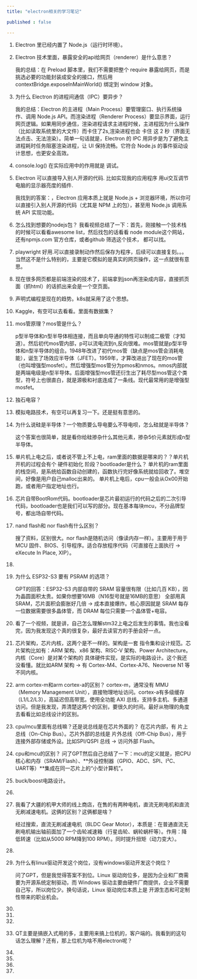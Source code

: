 ```yaml
---
title: "electron相关的学习笔记"

published : false

---
```


1. Electron 里已经内置了 Node.js（运行时环境）。
2. Electron 技术里面，暴露安全的api给网页（renderer）是什么意思？

    我的总结：在 Preload 脚本里，我们不需要把整个 require 暴露给网页，而是挑选必要的功能封装成安全的接口，然后用 contextBridge.exposeInMainWorld() 绑定到 window 对象。
3. 为什么 Electron 的进程间通信（IPC）要异步？
    
    我的总结：Electron 的主进程（Main Process）要管理窗口、执行系统操作、调用 Node.js API。而渲染进程（Renderer Process）要显示界面，运行网页逻辑。如果用同步通信，渲染进程请求主进程时候，主进程因为什么操作（比如读取系统里的大文件）而卡住了2s,渲染进程也会 卡住 这 2 秒（界面无法点击、无法渲染）。简单一句话就是，Electron 的 IPC 用异步是为了避免主进程耗时任务阻塞渲染进程，让 UI 保持流畅。它符合 Node.js 的事件驱动设计思想，也更安全高效。
4. console.log() 在实际应用中的作用就是 调试。
5. Electron 可以直接导入别人开源的代码. 比如实现我的应用程序 用ui交互调节电脑的显示器亮度的插件.

    我找到的答案：，Electron 应用本质上就是 Node.js + 浏览器环境，所以你可以直接引入别人开源的代码（尤其是 NPM 上的包），甚至用 Node.js 调用系统 API 实现功能。
6. 怎么找到想要的nodejs包？
    我看视频总结了一下：首先，刚接触一个技术栈的时候可以看看awesome list，然后找包的话看看 node module这个网站，还有npmjs.com 官方仓库，或者github 筛选这个技术， 都可以找。
7. playwright 好用.可以直接录制动作然后保存为程序，后续可以直接复刻。。。当然这不是什么特别的，主要是它模拟的是真实的网页操作，这一点就很有意思。
8. 现在很多网页都是前端渲染的技术了，前端拿到json再渲染成内容，直接抓页面（抓html）的话抓出来会是一个空页面。
9. 声明式编程是现在的趋势。k8s就采用了这个思想。
10. Kaggle，有空可以去看看。里面有数据集？
11. mos管原理？mos管是什么？
    
    p型半导体和n型半导体相连接，而且单向导通的特性可以制成二极管（才知道）。然后初代mos管内部，p可以流电流到n,反向很难。mos管就是p型半导体和n型半导体的组合。1948年改进了初代mos管（缺点是mos管会消耗电能），诞生了场效应半导体（JFET）。1959年，才算改进出了现在的mos管（也叫增强型mosfet）。然后增强型mos管分为pmos和nmos。nmos内部就是两端电级是n型半导体。后面增强型mos管还衍生出了耗尽型mos管这个类型，符号上也很直白，就是源极和衬底连成了一条线。现代最常用的是增强型mosfet。
12. 独石电容？
13. 模拟电路技术，有空可以再复习一下。还是挺有意思的。
14. 为什么说硅是半导体？一个物质要么导电要么不导电呗，怎么硅就是半导体？

    这个答案也很简单，就是看你给硅掺杂什么其他元素，掺杂5价元素就形成n型半导体。
16. 单片机上电之后，或者说不管上不上电，ram里面的数据是哪来的？？单片机开机的过程会有个 硬件初始化 阶段？bootloader是什么？  单片机的ram里面的栈空间，是系统给函数自动创建的，函数执行完好像系统就给回收了。堆空间，好像是用户自己malloc出来的。 单片机上电后，cpu一般会从Ox00开始跑，或者用户指定地址也行。
17. 芯片自带BootRom代码。bootloader是芯片最初运行的代码之后的二次引导代码，bootloader也是我们可以写的部分。现在基本每块mcu，不分品牌型号，都出场自带代码。
18. nand flash和 nor flash有什么区别？

    搜了资料，区别很大。nor flash是随机访问（像读内存一样）。主要用于用于 MCU 固件、BIOS、引导程序。适合存放程序代码（可直接在上面执行 → eXecute In Place, XIP）。
19. 
20. 为什么 ESP32-S3 要有 PSRAM 的选项？

    GPT的回答：ESP32-S3 内部自带的 SRAM 容量很有限（比如几百 KB），因为晶圆面积太贵。如果你想要16MB（N16型号就是16MB的意思） 全部用真 SRAM，芯片面积会膨胀好几倍 → 成本直接爆炸。核心原因就是 SRAM 每存一位数据需要很多晶体管，而 DRAM 每位只需要一个晶体管+电容。
21. 看了一个视频，就是讲，自己怎么理解stm32上电之后发生的事情。我也没看完，因为我发现这个真的很复杂，最好去读官方的手册会好一点。
22. 芯片架构，芯片内核，这两个是不一样的。架构是一套 指令集和设计规范。芯片架构比如有：ARM 架构、x86 架构、RISC-V 架构、Power Architecture。内核（Core）是对某个架构的 具体硬件实现，是实际的电路设计。这个我还没看懂。就比如ARM 架构 → 有 Cortex-M4、Cortex-A76、Neoverse N1 等不同内核。
23. arm cortex-m和arm cortex-a的区别？
    cortex-m，通常没有 MMU（Memory Management Unit），直接物理地址访问。cortex-a有多级缓存（L1/L2/L3），高延迟但高带宽。使用全功能 AXI 总线，支持多主机、多通道访问。但是我发现，弄清楚这两个的区别，要很久的时间。最好从物理的角度去看看比如总线设计的区别。
24. cpu/mcu里面有总线嘛？还是说总线是在芯片外面的？
    在芯片内部，有 片上总线（On-Chip Bus）。芯片外部的总线是 片外总线（Off-Chip Bus），用于连接外部存储或外设。比如SPI/QSPI 总线 → 访问外部 Flash。
25. cpu和mcu的区别？
    问了GPT然后自己总结了一下：mcu的定义就是，把CPU核心和内存（SRAM/Flash）、**外设控制器（GPIO、ADC、SPI、I²C、UART等）**集成在同一芯片上的“小型计算机”。
26. buck/boost电路设计。
27. 
28. 我看了大疆的机甲大师的线上商店，在售的有两种电机，直流无刷电机和直流无刷减速电机。这俩的区别？这俩都是啥？

    经过搜索，直流无刷减速电机（BLDC Gear Motor），本质是：在普通直流无刷电机输出轴前面加了一个齿轮减速箱（行星齿轮、蜗轮蜗杆等）。作用：降低转速（比如从5000 RPM降到100 RPM）。同时提升扭矩（动力变大）。
29. 
30. 为什么有linux驱动开发这个岗位，没有windows驱动开发这个岗位？

    问了GPT，但是我觉得答案不到位。Linux 驱动岗位多，是因为企业和厂商需要为开源系统定制驱动，而 Windows 驱动主要由硬件厂商提供，企业不需要自己写，所以岗位少。换句话说，Linux 驱动岗位本质上是 开源生态和可定制性带来的职业机会。
31.
32. 

    
33. 
34. QT主要是搞嵌入式用的多，主要用来搞上位机的，客户端的。我看到的这句话怎么理解？还有，那上位机为啥不用electron呢？
35. 
36. 
37. 
38. 


    



